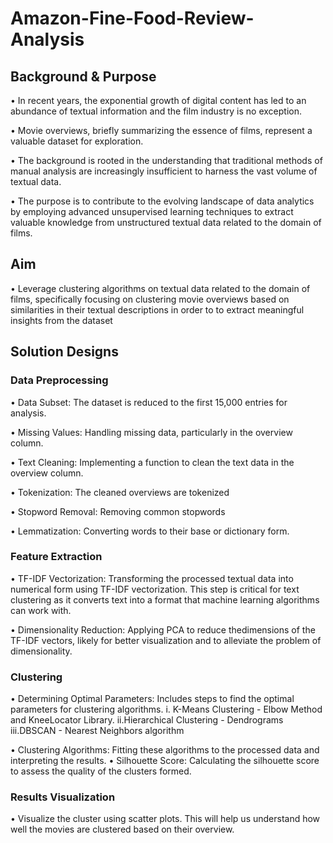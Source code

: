 # Amazon-Fine-Food-Review-Analysis

## Background & Purpose
 • In recent years, the exponential growth of digital content has led to an 
abundance of textual information and the film industry is no exception. 

• Movie overviews, briefly summarizing the essence of films, represent a 
valuable dataset for exploration.

 • The background is rooted in the understanding that traditional methods of 
manual analysis are increasingly insufficient to harness the vast volume of 
textual data.

 • The purpose is to contribute to the evolving landscape of data analytics by 
employing advanced unsupervised learning techniques to extract valuable 
knowledge from unstructured textual data related to the domain of films.

## Aim
 • Leverage clustering algorithms on textual data related to the domain of 
films, specifically focusing on clustering movie overviews based on 
similarities in their textual descriptions in order to to extract meaningful 
insights from the dataset

## Solution Designs

### Data Preprocessing
 • Data Subset: The dataset is reduced to the first 15,000 entries for analysis.

 • Missing Values: Handling missing data, particularly in the overview column.
 
 • Text Cleaning: Implementing a function to clean the text data in the overview column. 
 
 • Tokenization: The cleaned overviews are tokenized 
 
 • Stopword Removal: Removing common stopwords 
 
 • Lemmatization: Converting words to their base or dictionary form.

 ### Feature Extraction
 •  TF-IDF Vectorization: Transforming the processed textual data into numerical form using TF-IDF vectorization. This step is critical for text clustering as it converts text into a format that machine learning algorithms can work with.

 • Dimensionality Reduction: Applying PCA to reduce thedimensions of the TF-IDF 
vectors, likely for better visualization and to alleviate the problem of dimensionality.

### Clustering
 •  Determining Optimal Parameters: Includes steps to find the optimal parameters for clustering algorithms. 
 i. K-Means Clustering - Elbow Method and KneeLocator Library.
 ii.Hierarchical Clustering - Dendrograms 
iii.DBSCAN - Nearest Neighbors algorithm

 •  Clustering Algorithms:  Fitting these algorithms to the processed data and interpreting the results.
 •  Silhouette Score: Calculating the silhouette score to assess the quality of the clusters formed.

 ### Results Visualization

 •  Visualize the cluster using scatter plots. This will help us understand how well the movies are clustered based on their overview.
